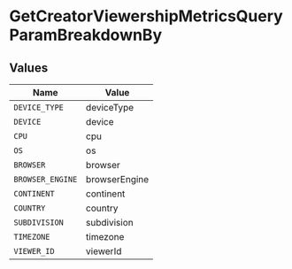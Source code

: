# GetCreatorViewershipMetricsQueryParamBreakdownBy


## Values

| Name             | Value            |
| ---------------- | ---------------- |
| `DEVICE_TYPE`    | deviceType       |
| `DEVICE`         | device           |
| `CPU`            | cpu              |
| `OS`             | os               |
| `BROWSER`        | browser          |
| `BROWSER_ENGINE` | browserEngine    |
| `CONTINENT`      | continent        |
| `COUNTRY`        | country          |
| `SUBDIVISION`    | subdivision      |
| `TIMEZONE`       | timezone         |
| `VIEWER_ID`      | viewerId         |
